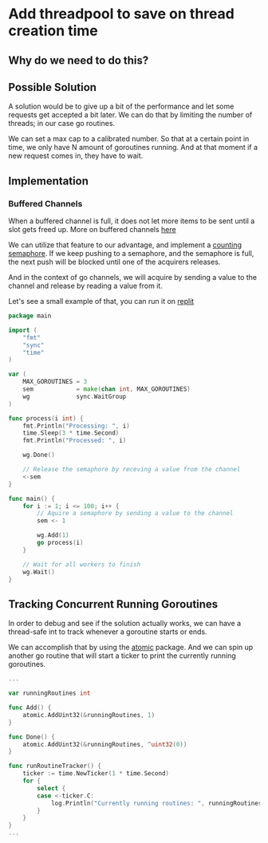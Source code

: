 # Add threadpool to save on thread creation time

## Why do we need to do this?



## Possible Solution

A solution would be to give up a bit of the performance and let some requests get accepted a bit later. We can do that by limiting the number of threads; in our case go routines. 

We can set a max cap to a calibrated number. So that  at a certain point in time, we only have N amount of goroutines running. And at that moment if a new request comes in, they have to wait.


## Implementation

### Buffered Channels

When a buffered channel is full, it does not let more items to be sent until a slot gets freed up.
More on buffered channels [here](https://www.geeksforgeeks.org/buffered-channel-in-golang/)

We can utilize that feature to our advantage, and implement a [counting semaphore](https://www.geeksforgeeks.org/semaphores-in-process-synchronization/). If we keep pushing to a semaphore, and the semaphore is full, the next push will be blocked until one of the acquirers releases. 

And in the context of go channels, we will acquire by sending a value to the channel and release by reading a value from it.

Let's see a small example of that, you can run it on [replit](https://replit.com/@ShuvojitSarkar/BufferedChannel-as-a-Semaphore)

```go
package main

import (
	"fmt"
	"sync"
	"time"
)

var (
	MAX_GOROUTINES = 3
	sem            = make(chan int, MAX_GOROUTINES)
	wg             sync.WaitGroup
)

func process(i int) {
	fmt.Println("Processing: ", i)
	time.Sleep(3 * time.Second)
	fmt.Println("Processed: ", i)

	wg.Done()

	// Release the semaphore by receving a value from the channel
	<-sem
}

func main() {
	for i := 1; i <= 100; i++ {
        // Aquire a semaphore by sending a value to the channel
		sem <- 1

		wg.Add(1)
		go process(i)
	}

	// Wait for all workers to finish
	wg.Wait()
}
```

## Tracking Concurrent Running Goroutines

In order to debug and see if the solution actually works, we can have a thread-safe int to track whenever a goroutine starts or ends. 

We can accomplish that by using the [atomic](https://pkg.go.dev/sync/atomic) package. And we can spin up another go routine that will start a ticker to print the currently running goroutines.


```go
...

var runningRoutines int

func Add() {
	atomic.AddUint32(&runningRoutines, 1)
}

func Done() {
	atomic.AddUint32(&runningRoutines, ^uint32(0))
}

func runRoutineTracker() {
	ticker := time.NewTicker(1 * time.Second)
	for {
		select {
		case <-ticker.C:
			log.Println("Currently running routines: ", runningRoutines)
		}
	}
}
...
```
